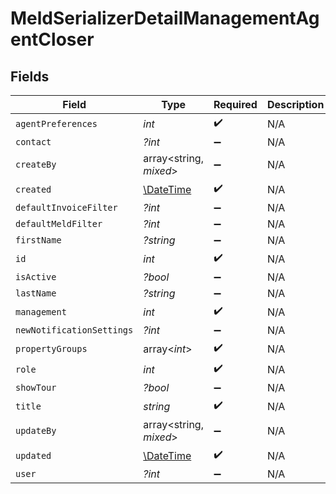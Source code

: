 # MeldSerializerDetailManagementAgentCloser


## Fields

| Field                                                         | Type                                                          | Required                                                      | Description                                                   |
| ------------------------------------------------------------- | ------------------------------------------------------------- | ------------------------------------------------------------- | ------------------------------------------------------------- |
| `agentPreferences`                                            | *int*                                                         | :heavy_check_mark:                                            | N/A                                                           |
| `contact`                                                     | *?int*                                                        | :heavy_minus_sign:                                            | N/A                                                           |
| `createBy`                                                    | array<string, *mixed*>                                        | :heavy_minus_sign:                                            | N/A                                                           |
| `created`                                                     | [\DateTime](https://www.php.net/manual/en/class.datetime.php) | :heavy_check_mark:                                            | N/A                                                           |
| `defaultInvoiceFilter`                                        | *?int*                                                        | :heavy_minus_sign:                                            | N/A                                                           |
| `defaultMeldFilter`                                           | *?int*                                                        | :heavy_minus_sign:                                            | N/A                                                           |
| `firstName`                                                   | *?string*                                                     | :heavy_minus_sign:                                            | N/A                                                           |
| `id`                                                          | *int*                                                         | :heavy_check_mark:                                            | N/A                                                           |
| `isActive`                                                    | *?bool*                                                       | :heavy_minus_sign:                                            | N/A                                                           |
| `lastName`                                                    | *?string*                                                     | :heavy_minus_sign:                                            | N/A                                                           |
| `management`                                                  | *int*                                                         | :heavy_check_mark:                                            | N/A                                                           |
| `newNotificationSettings`                                     | *?int*                                                        | :heavy_minus_sign:                                            | N/A                                                           |
| `propertyGroups`                                              | array<*int*>                                                  | :heavy_check_mark:                                            | N/A                                                           |
| `role`                                                        | *int*                                                         | :heavy_check_mark:                                            | N/A                                                           |
| `showTour`                                                    | *?bool*                                                       | :heavy_minus_sign:                                            | N/A                                                           |
| `title`                                                       | *string*                                                      | :heavy_check_mark:                                            | N/A                                                           |
| `updateBy`                                                    | array<string, *mixed*>                                        | :heavy_minus_sign:                                            | N/A                                                           |
| `updated`                                                     | [\DateTime](https://www.php.net/manual/en/class.datetime.php) | :heavy_check_mark:                                            | N/A                                                           |
| `user`                                                        | *?int*                                                        | :heavy_minus_sign:                                            | N/A                                                           |